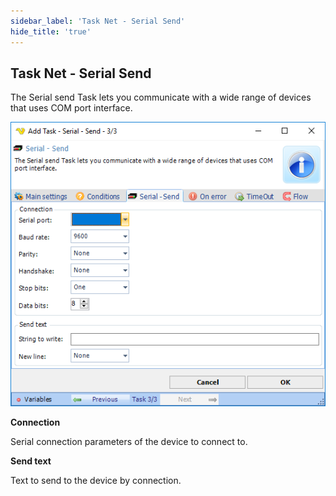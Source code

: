 ```yaml
---
sidebar_label: 'Task Net - Serial Send'
hide_title: 'true'
---
```


## Task Net - Serial Send

The Serial send Task lets you communicate with a wide range of devices that uses COM port interface.

![](../../../../../static/img/tasknetserialsend.png)

**Connection**

Serial connection parameters of the device to connect to.
 
**Send text**

Text to send to the device by connection.

